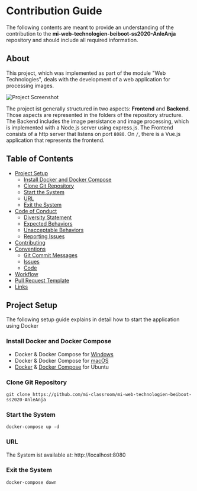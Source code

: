 # Contribution Guide

The following contents are meant to provide an understanding of the contribution to the **mi-web-technologien-beiboot-ss2020-AnleAnja** repository and should include all required information.

## About

This project, which was implemented as part of the module "Web Technologies", deals with the development of a web application for processing images.

![Project Screenshot](https://github.com/mi-classroom/mi-web-technologien-beiboot-ss2020-AnleAnja/blob/master/.github/images/about.PNG)

The project ist generally structured in two aspects: **Frontend** and **Backend**. Those aspects are represented in the folders of the repository structure. The Backend includes the image persistance and image processing, which is implemented with a Node.js server using express.js. The Frontend consists of a http server that listens on port `8080`. On `/`, there is a Vue.js application that represents the frontend.

## Table of Contents

- [Project Setup](#project-setup)
  - [Install Docker and Docker Compose](#install-docker-and-docker-compose)
  - [Clone Git Repository](#clone-git-repository)
  - [Start the System](#start-the-system)
  - [URL](#url)
  - [Exit the System](#exit-the-system)
- [Code of Conduct](https://github.com/mi-classroom/mi-web-technologien-beiboot-ss2020-AnleAnja/blob/master/docs/contribution/code-of-conduct.md)
  - [Diversity Statement](https://github.com/mi-classroom/mi-web-technologien-beiboot-ss2020-AnleAnja/blob/master/docs/contribution/code-of-conduct.md#diversity-statement)
  - [Expected Behaviors](https://github.com/mi-classroom/mi-web-technologien-beiboot-ss2020-AnleAnja/blob/master/docs/contribution/code-of-conduct.md#expected-behaviors)
  - [Unacceptable Behaviors](https://github.com/mi-classroom/mi-web-technologien-beiboot-ss2020-AnleAnja/blob/master/docs/contribution/code-of-conduct.md#unacceptable-behaviors)
  - [Reporting Issues](https://github.com/mi-classroom/mi-web-technologien-beiboot-ss2020-AnleAnja/blob/master/docs/contribution/code-of-conduct.md#reporting-issues)
- [Contributing](https://github.com/mi-classroom/mi-web-technologien-beiboot-ss2020-AnleAnja/blob/master/docs/contribution/contributing.md)
- [Conventions](https://github.com/mi-classroom/mi-web-technologien-beiboot-ss2020-AnleAnja/blob/master/docs/contribution/conventions.md)
  - [Git Commit Messages](https://github.com/mi-classroom/mi-web-technologien-beiboot-ss2020-AnleAnja/blob/master/docs/contribution/conventions.md#git-commit-messages)
  - [Issues](https://github.com/mi-classroom/mi-web-technologien-beiboot-ss2020-AnleAnja/tree/master/.github/ISSUE_TEMPLATE)
  - [Code](https://github.com/mi-classroom/mi-web-technologien-beiboot-ss2020-AnleAnja/blob/master/docs/contribution/conventions.md#code)
- [Workflow](https://github.com/mi-classroom/mi-web-technologien-beiboot-ss2020-AnleAnja/blob/master/docs/contribution/workflow.md)
- [Pull Request Template](https://github.com/mi-classroom/mi-web-technologien-beiboot-ss2020-AnleAnja/blob/master/.github/PULL_REQUEST_TEMPLATE.md)
- [Links](https://github.com/mi-classroom/mi-web-technologien-beiboot-ss2020-AnleAnja/blob/master/docs/contribution/sources.md)

## Project Setup

The following setup guide explains in detail how to start the application using Docker

### Install Docker and Docker Compose
* Docker & Docker Compose for [Windows](https://docs.docker.com/docker-for-windows/install/)
* Docker & Docker Compose for [macOS](https://docs.docker.com/docker-for-mac/install/)
* [Docker](https://docs.docker.com/install/linux/docker-ce/ubuntu/) &
[Docker Compose](https://docs.docker.com/compose/install/#install-compose) for Ubuntu
  
### Clone Git Repository
`git clone https://github.com/mi-classroom/mi-web-technologien-beiboot-ss2020-AnleAnja`

### Start the System

`docker-compose up -d`
    
### URL

The System ist available at: http://localhost:8080
    
### Exit the System
    
`docker-compose down`
